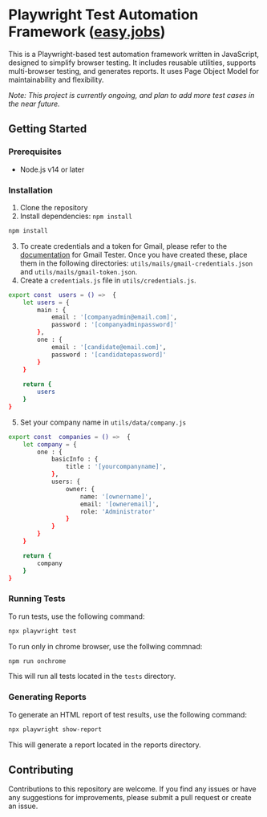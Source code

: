 # Playwright Test Automation Framework ([easy.jobs](https://app.easy.jobs))
This is a Playwright-based test automation framework written in JavaScript, designed to simplify browser testing. It includes reusable utilities, supports multi-browser testing, and generates reports. It uses Page Object Model for maintainability and flexibility.

_Note: This project is currently ongoing, and plan to add more test cases in the near future._

## Getting Started

### Prerequisites
- Node.js v14 or later

### Installation
1. Clone the repository
2. Install dependencies: `npm install`
```sh
npm install
```
3. To create credentials and a token for Gmail, please refer to the [documentation](https://www.npmjs.com/package/gmail-tester) for Gmail Tester. Once you have created these, place them in the following directories: `utils/mails/gmail-credentials.json` and `utils/mails/gmail-token.json`.
4. Create a `credentials.js` file in `utils/credentials.js`.
```sh
export const  users = () =>  {
    let users = {
        main : {
            email : '[companyadmin@email.com]',
            password : '[companyadminpassword]'
        },
        one : {
            email : '[candidate@email.com]',
            password : '[candidatepassword]'
        }
    }
    
    return {
        users
    }
}
```
5. Set your company name in `utils/data/company.js`
```sh
export const  companies = () =>  {
    let company = {
        one : {
            basicInfo : {
                title : '[yourcompanyname]',
            },
            users: {
                owner: {
                    name: '[ownername]',
                    email: '[owneremail]',
                    role: 'Administrator'
                }
            }
        }
    }

    return {
        company
    }
}
```

### Running Tests
To run tests, use the following command:
```sh
npx playwright test
```
To run only in chrome browser, use the follwing commnad:
```sh
npm run onchrome  
```
This will run all tests located in the `tests` directory.

### Generating Reports
To generate an HTML report of test results, use the following command:
```sh
npx playwright show-report
```
This will generate a report located in the reports directory.

## Contributing
Contributions to this repository are welcome. If you find any issues or have any suggestions for improvements, please submit a pull request or create an issue.
